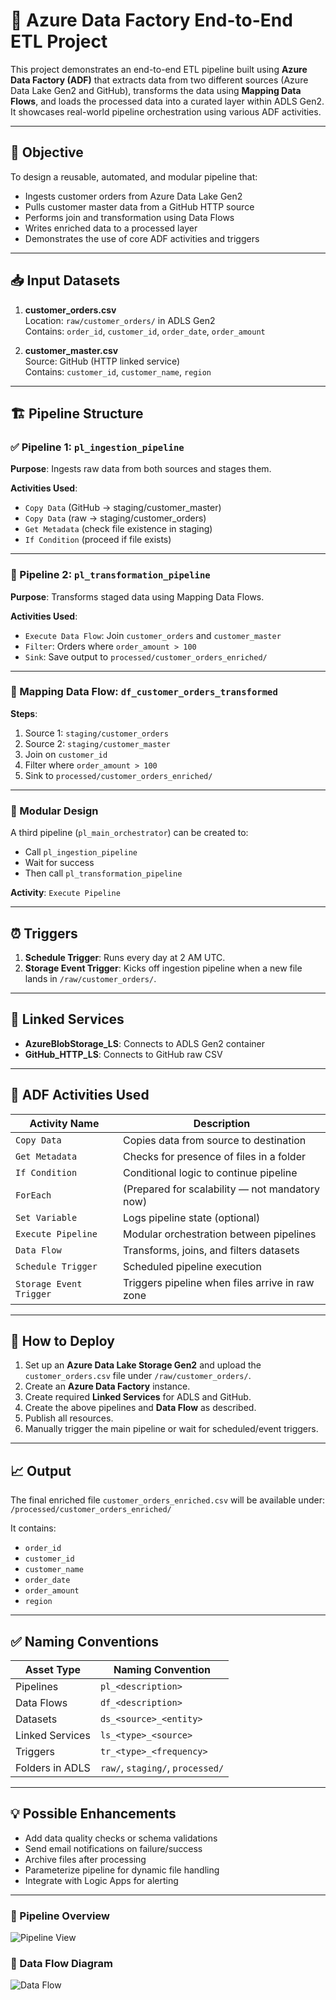 # 💼 Azure Data Factory End-to-End ETL Project

This project demonstrates an end-to-end ETL pipeline built using **Azure Data Factory (ADF)** that extracts data from two different sources (Azure Data Lake Gen2 and GitHub), transforms the data using **Mapping Data Flows**, and loads the processed data into a curated layer within ADLS Gen2. It showcases real-world pipeline orchestration using various ADF activities.

---

## 📌 Objective

To design a reusable, automated, and modular pipeline that:
- Ingests customer orders from Azure Data Lake Gen2
- Pulls customer master data from a GitHub HTTP source
- Performs join and transformation using Data Flows
- Writes enriched data to a processed layer
- Demonstrates the use of core ADF activities and triggers

---

## 📥 Input Datasets

1. **customer_orders.csv**  
   Location: `raw/customer_orders/` in ADLS Gen2  
   Contains: `order_id`, `customer_id`, `order_date`, `order_amount`

2. **customer_master.csv**  
   Source: GitHub (HTTP linked service)  
   Contains: `customer_id`, `customer_name`, `region`

---

## 🏗 Pipeline Structure

### ✅ Pipeline 1: `pl_ingestion_pipeline`

**Purpose**: Ingests raw data from both sources and stages them.

**Activities Used**:
- `Copy Data` (GitHub → staging/customer_master)
- `Copy Data` (raw → staging/customer_orders)
- `Get Metadata` (check file existence in staging)
- `If Condition` (proceed if file exists)

---

### 🔁 Pipeline 2: `pl_transformation_pipeline`

**Purpose**: Transforms staged data using Mapping Data Flows.

**Activities Used**:
- `Execute Data Flow`: Join `customer_orders` and `customer_master`
- `Filter`: Orders where `order_amount > 100`
- `Sink`: Save output to `processed/customer_orders_enriched/`

---

### 🧠 Mapping Data Flow: `df_customer_orders_transformed`

**Steps**:
1. Source 1: `staging/customer_orders`
2. Source 2: `staging/customer_master`
3. Join on `customer_id`
4. Filter where `order_amount > 100`
5. Sink to `processed/customer_orders_enriched/`

---

### 🔁 Modular Design

A third pipeline (`pl_main_orchestrator`) can be created to:
- Call `pl_ingestion_pipeline`
- Wait for success
- Then call `pl_transformation_pipeline`

**Activity**: `Execute Pipeline`

---

## ⏰ Triggers

1. **Schedule Trigger**: Runs every day at 2 AM UTC.
2. **Storage Event Trigger**: Kicks off ingestion pipeline when a new file lands in `/raw/customer_orders/`.

---

## 🔧 Linked Services

- **AzureBlobStorage_LS**: Connects to ADLS Gen2 container
- **GitHub_HTTP_LS**: Connects to GitHub raw CSV

---

## 🧰 ADF Activities Used

| Activity Name         | Description                                      |
|-----------------------|--------------------------------------------------|
| `Copy Data`           | Copies data from source to destination          |
| `Get Metadata`        | Checks for presence of files in a folder        |
| `If Condition`        | Conditional logic to continue pipeline          |
| `ForEach`             | (Prepared for scalability — not mandatory now)  |
| `Set Variable`        | Logs pipeline state (optional)                  |
| `Execute Pipeline`    | Modular orchestration between pipelines         |
| `Data Flow`           | Transforms, joins, and filters datasets         |
| `Schedule Trigger`    | Scheduled pipeline execution                    |
| `Storage Event Trigger`| Triggers pipeline when files arrive in raw zone|

---

## 🚀 How to Deploy

1. Set up an **Azure Data Lake Storage Gen2** and upload the `customer_orders.csv` file under `/raw/customer_orders/`.
2. Create an **Azure Data Factory** instance.
3. Create required **Linked Services** for ADLS and GitHub.
4. Create the above pipelines and **Data Flow** as described.
5. Publish all resources.
6. Manually trigger the main pipeline or wait for scheduled/event triggers.

---

## 📈 Output

The final enriched file `customer_orders_enriched.csv` will be available under:  
`/processed/customer_orders_enriched/`

It contains:
- `order_id`
- `customer_id`
- `customer_name`
- `order_date`
- `order_amount`
- `region`

---

## ✅ Naming Conventions

| Asset Type         | Naming Convention                 |
|--------------------|-----------------------------------|
| Pipelines          | `pl_<description>`                |
| Data Flows         | `df_<description>`                |
| Datasets           | `ds_<source>_<entity>`            |
| Linked Services    | `ls_<type>_<source>`              |
| Triggers           | `tr_<type>_<frequency>`           |
| Folders in ADLS    | `raw/`, `staging/`, `processed/`  |

---

## 💡 Possible Enhancements

- Add data quality checks or schema validations
- Send email notifications on failure/success
- Archive files after processing
- Parameterize pipeline for dynamic file handling
- Integrate with Logic Apps for alerting

---
### 📌 Pipeline Overview
![Pipeline View](images/pipeline_view.png)

### 🔄 Data Flow Diagram
![Data Flow](images/dataflow.png)



